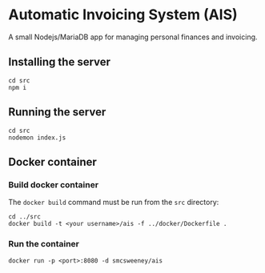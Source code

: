 # Automatic Invoicing System (AIS)
A small Nodejs/MariaDB app for managing personal finances and invoicing.

## Installing the server

```
cd src
npm i
```

## Running the server

```
cd src
nodemon index.js
```

## Docker container

### Build docker container

The `docker build` command must be run from the `src` directory:
```
cd ../src
docker build -t <your username>/ais -f ../docker/Dockerfile .
```

### Run the container

```
docker run -p <port>:8080 -d smcsweeney/ais
```
